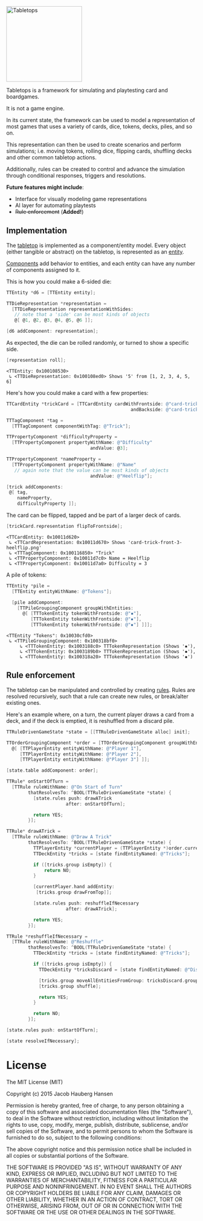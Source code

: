 <img width="200" src="https://rawgit.com/jhauberg/Tabletops/master/logo.svg" alt="Tabletops">

Tabletops is a framework for simulating and playtesting card and boardgames.

It is not a game engine.

In its current state, the framework can be used to model a representation of most games that uses a variety of cards, dice, tokens, decks, piles, and so on.

This representation can then be used to create scenarios and perform simulations; i.e. moving tokens, rolling dice, flipping cards, shuffling decks and other common tabletop actions.

Additionally, rules can be created to control and advance the simulation through conditional responses, triggers and resolutions.

**Future features might include**:

  * Interface for visually modeling game representations
  * AI layer for automating playtests
  * ~~Rule enforcement~~ (**Added!**)

## Implementation

The [tabletop](https://github.com/jhauberg/Tabletops/tree/master/tabletop) is implemented as a component/entity model. Every object (either tangible or abstract) on the tabletop, is represented as an [entity](https://github.com/jhauberg/Tabletops/blob/master/tabletop/entity/TTEntity.h).

[Components](https://github.com/jhauberg/Tabletops/blob/master/tabletop/component/TTEntityComponent.h) add behavior to entities, and each entity can have any number of components assigned to it.

This is how you could make a 6-sided die:

```objective-c
TTEntity *d6 = [TTEntity entity];

TTDieRepresentation *representation =
  [TTDieRepresentation representationWithSides:
   // note that a 'side' can be most kinds of objects
   @[ @1, @2, @3, @4, @5, @6 ]];

[d6 addComponent: representation];
```

As expected, the die can be rolled randomly, or turned to show a specific side.

```objective-c
[representation roll];
```

```shell
<TTEntity: 0x100108530>
 ↳ <TTDieRepresentation: 0x100108ed0> Shows '5' from [1, 2, 3, 4, 5, 6]
```

Here's how you could make a card with a few properties:

```objective-c
TTCardEntity *trickCard = [TTCardEntity cardWithFrontside: @"card-trick-front-heelflip.png"
                                              andBackside: @"card-trick-back.png"];

TTTagComponent *tag =
  [TTTagComponent componentWithTag: @"Trick"];

TTPropertyComponent *difficultyProperty =
  [TTPropertyComponent propertyWithName: @"Difficulty"
                               andValue: @3];

TTPropertyComponent *nameProperty =
  [TTPropertyComponent propertyWithName: @"Name"
   // again note that the value can be most kinds of objects
                               andValue: @"Heelflip"];

[trick addComponents:
 @[ tag,
    nameProperty,
    difficultyProperty ]];
```

The card can be flipped, tapped and be part of a larger deck of cards.

```objective-c
[trickCard.representation flipToFrontside];
```

```shell
<TTCardEntity: 0x10011d620>
 ↳ <TTCardRepresentation: 0x10011d670> Shows 'card-trick-front-3-heelflip.png'
 ↳ <TTTagComponent: 0x100116850> "Trick"
 ↳ <TTPropertyComponent: 0x10011d7c0> Name = Heelflip
 ↳ <TTPropertyComponent: 0x10011d7a0> Difficulty = 3
```

A pile of tokens:

```objective-c
TTEntity *pile =
  [TTEntity entityWithName: @"Tokens"];

  [pile addComponent:
    [TTPileGroupingComponent groupWithEntities:
      @[ [TTTokenEntity tokenWithFrontside: @"▪"],
         [TTTokenEntity tokenWithFrontside: @"▪"],
         [TTTokenEntity tokenWithFrontside: @"▪"] ]]];
```

```shell
<TTEntity "Tokens": 0x10030cfd0>
 ↳ <TTPileGroupingComponent: 0x100318bf0>
     ↳ <TTTokenEntity: 0x1003188c0> TTTokenRepresentation (Shows '▪'),
     ↳ <TTTokenEntity: 0x1003189b0> TTTokenRepresentation (Shows '▪'),
     ↳ <TTTokenEntity: 0x100318a20> TTTokenRepresentation (Shows '▪')
```

## Rule enforcement

The tabletop can be manipulated and controlled by creating [rules](https://github.com/jhauberg/Tabletops/blob/master/tabletop/rule/TTRule.h). Rules are resolved recursively, such that a rule can create new rules, or break/alter existing ones.

Here's an example where, on a turn, the current player draws a card from a deck, and if the deck is emptied, it is reshuffled from a discard pile.

```objective-c
TTRuleDrivenGameState *state = [[TTRuleDrivenGameState alloc] init];

TTOrderGroupingComponent *order = [TTOrderGroupingComponent groupWithEntities:
  @[ [TTPlayerEntity entityWithName: @"Player 1"],
     [TTPlayerEntity entityWithName: @"Player 2"],
     [TTPlayerEntity entityWithName: @"Player 3"] ]];

[state.table addComponent: order];

TTRule* onStartOfTurn =
  [TTRule ruleWithName: @"On Start of Turn"
        thatResolvesTo: ^BOOL(TTRuleDrivenGameState *state) {
          [state.rules push: drawATrick
                      after: onStartOfTurn];

          return YES;
        }];

TTRule* drawATrick =
  [TTRule ruleWithName: @"Draw A Trick"
        thatResolvesTo: ^BOOL(TTRuleDrivenGameState *state) {
          TTPlayerEntity *currentPlayer = (TTPlayerEntity *)order.current;
          TTDeckEntity *tricks = [state findEntityNamed: @"Tricks"];

          if ([tricks.group isEmpty]) {
              return NO;
          }

          [currentPlayer.hand addEntity:
           [tricks.group drawFromTop]];

          [state.rules push: reshuffleIfNecessary
                      after: drawATrick];

          return YES;
        }];

TTRule *reshuffleIfNecessary =
  [TTRule ruleWithName: @"Reshuffle"
        thatResolvesTo: ^BOOL(TTRuleDrivenGameState *state) {
          TTDeckEntity *tricks = [state findEntityNamed: @"Tricks"];

          if ([tricks.group isEmpty]) {
            TTDeckEntity *tricksDiscard = [state findEntityNamed: @"Discarded tricks"];

            [tricks.group moveAllEntitiesFromGroup: tricksDiscard.group];
            [tricks.group shuffle];

            return YES;
          }

          return NO;
        }];

[state.rules push: onStartOfTurn];

[state resolveIfNecessary];
```

# License

The MIT License (MIT)

Copyright (c) 2015 Jacob Hauberg Hansen

Permission is hereby granted, free of charge, to any person obtaining a copy
of this software and associated documentation files (the "Software"), to deal
in the Software without restriction, including without limitation the rights
to use, copy, modify, merge, publish, distribute, sublicense, and/or sell
copies of the Software, and to permit persons to whom the Software is
furnished to do so, subject to the following conditions:

The above copyright notice and this permission notice shall be included in all
copies or substantial portions of the Software.

THE SOFTWARE IS PROVIDED "AS IS", WITHOUT WARRANTY OF ANY KIND, EXPRESS OR
IMPLIED, INCLUDING BUT NOT LIMITED TO THE WARRANTIES OF MERCHANTABILITY,
FITNESS FOR A PARTICULAR PURPOSE AND NONINFRINGEMENT. IN NO EVENT SHALL THE
AUTHORS OR COPYRIGHT HOLDERS BE LIABLE FOR ANY CLAIM, DAMAGES OR OTHER
LIABILITY, WHETHER IN AN ACTION OF CONTRACT, TORT OR OTHERWISE, ARISING FROM,
OUT OF OR IN CONNECTION WITH THE SOFTWARE OR THE USE OR OTHER DEALINGS IN THE
SOFTWARE.
